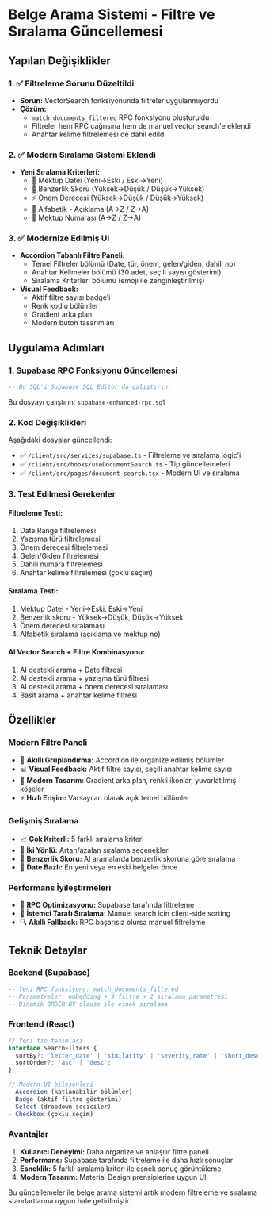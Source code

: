 # Belge Arama Sistemi - Filtre ve Sıralama Güncellemesi

## Yapılan Değişiklikler

### 1. ✅ Filtreleme Sorunu Düzeltildi
- **Sorun:** VectorSearch fonksiyonunda filtreler uygulanmıyordu
- **Çözüm:** 
  - `match_documents_filtered` RPC fonksiyonu oluşturuldu
  - Filtreler hem RPC çağrısına hem de manuel vector search'e eklendi
  - Anahtar kelime filtrelemesi de dahil edildi

### 2. ✅ Modern Sıralama Sistemi Eklendi
- **Yeni Sıralama Kriterleri:**
  - 📅 Mektup Datei (Yeni→Eski / Eski→Yeni)
  - 🎯 Benzerlik Skoru (Yüksek→Düşük / Düşük→Yüksek)
  - ⚡ Önem Derecesi (Yüksek→Düşük / Düşük→Yüksek)
  - 📝 Alfabetik - Açıklama (A→Z / Z→A)
  - 🔢 Mektup Numarası (A→Z / Z→A)

### 3. ✅ Modernize Edilmiş UI
- **Accordion Tabanlı Filtre Paneli:**
  - Temel Filtreler bölümü (Date, tür, önem, gelen/giden, dahili no)
  - Anahtar Kelimeler bölümü (30 adet, seçili sayısı gösterimi)
  - Sıralama Kriterleri bölümü (emoji ile zenginleştirilmiş)
- **Visual Feedback:**
  - Aktif filtre sayısı badge'i
  - Renk kodlu bölümler
  - Gradient arka plan
  - Modern buton tasarımları

## Uygulama Adımları

### 1. Supabase RPC Fonksiyonu Güncellemesi
```sql
-- Bu SQL'i Supabase SQL Editor'da çalıştırın:
```

Bu dosyayı çalıştırın: `supabase-enhanced-rpc.sql`

### 2. Kod Değişiklikleri
Aşağıdaki dosyalar güncellendi:
- ✅ `/client/src/services/supabase.ts` - Filtreleme ve sıralama logic'i
- ✅ `/client/src/hooks/useDocumentSearch.ts` - Tip güncellemeleri
- ✅ `/client/src/pages/document-search.tsx` - Modern UI ve sıralama

### 3. Test Edilmesi Gerekenler

#### Filtreleme Testi:
1. Date Range filtrelemesi
2. Yazışma türü filtrelemesi  
3. Önem derecesi filtrelemesi
4. Gelen/Giden filtrelemesi
5. Dahili numara filtrelemesi
6. Anahtar kelime filtrelemesi (çoklu seçim)

#### Sıralama Testi:
1. Mektup Datei - Yeni→Eski, Eski→Yeni
2. Benzerlik skoru - Yüksek→Düşük, Düşük→Yüksek
3. Önem derecesi sıralaması
4. Alfabetik sıralama (açıklama ve mektup no)

#### AI Vector Search + Filtre Kombinasyonu:
1. AI destekli arama + Date filtresi
2. AI destekli arama + yazışma türü filtresi
3. AI destekli arama + önem derecesi sıralaması
4. Basit arama + anahtar kelime filtresi

## Özellikler

### Modern Filtre Paneli
- 🎯 **Akıllı Gruplandırma:** Accordion ile organize edilmiş bölümler
- 📊 **Visual Feedback:** Aktif filtre sayısı, seçili anahtar kelime sayısı
- 🎨 **Modern Tasarım:** Gradient arka plan, renkli ikonlar, yuvarlatılmış köşeler
- ⚡ **Hızlı Erişim:** Varsayılan olarak açık temel bölümler

### Gelişmiş Sıralama
- 📈 **Çok Kriterli:** 5 farklı sıralama kriteri
- 🔄 **İki Yönlü:** Artan/azalan sıralama seçenekleri
- 🎯 **Benzerlik Skoru:** AI aramalarda benzerlik skoruna göre sıralama
- 📅 **Date Bazlı:** En yeni veya en eski belgeler önce

### Performans İyileştirmeleri
- 🚀 **RPC Optimizasyonu:** Supabase tarafında filtreleme
- 💾 **İstemci Tarafı Sıralama:** Manuel search için client-side sorting
- 🔍 **Akıllı Fallback:** RPC başarısız olursa manuel filtreleme

## Teknik Detaylar

### Backend (Supabase)
```sql
-- Yeni RPC fonksiyonu: match_documents_filtered
-- Parametreler: embedding + 9 filtre + 2 sıralama parametresi
-- Dinamik ORDER BY clause ile esnek sıralama
```

### Frontend (React)
```typescript
// Yeni tip tanımları
interface SearchFilters {
  sortBy?: 'letter_date' | 'similarity' | 'severity_rate' | 'short_desc' | 'letter_no';
  sortOrder?: 'asc' | 'desc';
}

// Modern UI bileşenleri
- Accordion (katlanabilir bölümler)
- Badge (aktif filtre gösterimi)
- Select (dropdown seçiciler)
- Checkbox (çoklu seçim)
```

### Avantajlar
1. **Kullanıcı Deneyimi:** Daha organize ve anlaşılır filtre paneli
2. **Performans:** Supabase tarafında filtreleme ile daha hızlı sonuçlar
3. **Esneklik:** 5 farklı sıralama kriteri ile esnek sonuç görüntüleme
4. **Modern Tasarım:** Material Design prensiplerine uygun UI

Bu güncellemeler ile belge arama sistemi artık modern filtreleme ve sıralama standartlarına uygun hale getirilmiştir.
